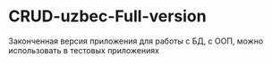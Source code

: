 # CRUD-uzbec-Full-version
Законченная версия приложения для работы с БД, c ООП, можно использовать в тестовых приложениях
